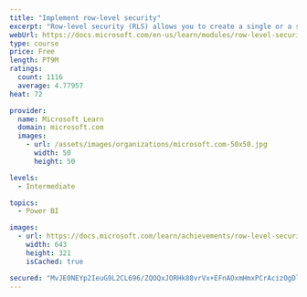 ```yaml
---
title: "Implement row-level security"
excerpt: "Row-level security (RLS) allows you to create a single or a set of reports that targets data for a specific user. In this module, you will learn how to implement RLS by using either a static or dynamic method and how Microsoft Power BI simplifies testing RLS in Power BI Desktop and Power BI service."
webUrl: https://docs.microsoft.com/en-us/learn/modules/row-level-security-power-bi/
type: course
price: Free
length: PT9M
ratings:
  count: 1116
  average: 4.77957
heat: 72

provider:
  name: Microsoft Learn
  domain: microsoft.com
  images:
    - url: /assets/images/organizations/microsoft.com-50x50.jpg
      width: 50
      height: 50

levels:
  - Intermediate

topics:
  - Power BI

images:
  - url: https://docs.microsoft.com/learn/achievements/row-level-security-power-bi-social.png
    width: 643
    height: 321
    isCached: true

secured: "MvJE0NEYp2IeuG9L2CL696/ZQOQxJORHk88vrVx+EFnAOxmHmxPCrAcizOgDljgOYahWZs48QOrcN8+QhAoqpOSV0+uvdHOyBONCt9pSuYMp/bY8pnMSrhPg+H33i4buIJ8qc4nNnshFFeOACcZyjA39jb7PkU4k478MPLBoRW9CiVI3j5Y+BHuasQ963HH17MXaetYytGisxR5fWoNB5Ped1+v+64/dzBkqR8qz6YZ1i3OTYBjfdbIh5bjkPXUpU9j0fcY/I162Ouneb7VYF+DpFaoEqlARN5zMlueo6Cg6JylI8M0QvHKZ2H45Ekl4uPlcODTZ/V2/jl+sQdas8uF4oTAKpTtX7YOfceOnd91M7LFKieUsZlAjDnp+flSREWxk3/TGRNhHlZjMoJv9M3UxV1spOiWQhv0Ml7oKGqk=;XWrzdaOVX0FPgvP8i1BJKg=="
---
```



